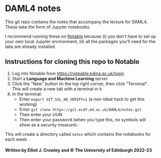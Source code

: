 # DAML4 notes

This git repo contains the notes that accompany the lecture for DAML4. These take the form of Jupyter notebooks.

I recommend running these on [Notable](https://noteable.edina.ac.uk/login) because (i) you don't have to set up your own local Jupyter environment, (ii) all the packages you'll need for the labs are already installed.

## Instructions for cloning this repo to Notable

1. Log into Notable from https://noteable.edina.ac.uk/login
2. Start a **Language and Machine Learning** server
3. Click the "New" button iin the top right corner, then click "Terminal". This will create a new tab with a terminal in it.
4. In the terminal:
    - Enter `export GIT_SSL_NO_VERIFY=1` (a non-ideal hack to get this working)
    - Enter `git clone https://git.ecdf.ed.ac.uk/DAML4/notes.git`
    - Then enter your UUN 
    - Then enter your password (when you type this, no symbols will show as a security measure).

This will create a directory called `notes` which contains the notebooks for each week.

#### Written by Elliot J. Crowley and &copy; The University of Edinburgh 2022-23
